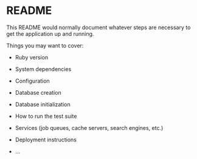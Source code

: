 # README

This README would normally document whatever steps are necessary to get the
application up and running.

Things you may want to cover:

* Ruby version

* System dependencies

* Configuration

* Database creation

* Database initialization

* How to run the test suite

* Services (job queues, cache servers, search engines, etc.)

* Deployment instructions

* ...

<!-- <a target="_blank" href="/icons/set/bookmark-ribbon">Bookmark icon</a> icon by <a target="_blank" href="https://icons8.com">Icons8</a> -->